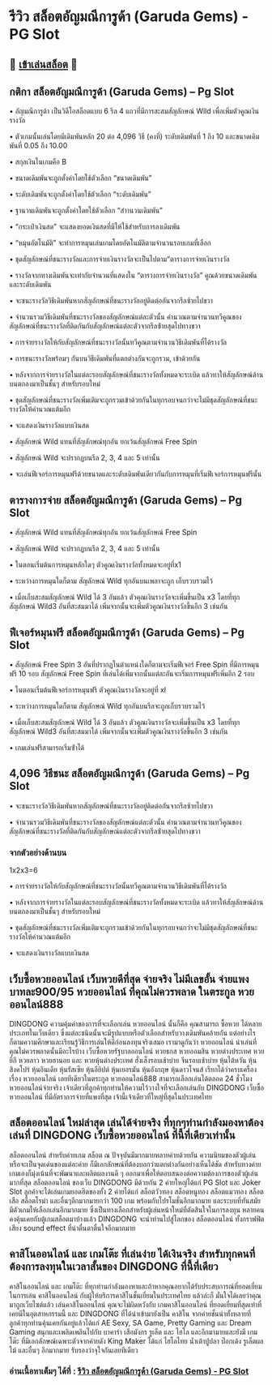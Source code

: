 # รีวิว สล็อตอัญมณีการูด้า (Garuda Gems) - PG Slot

## 🎰 [เข้าเล่นสล็อต](https://bit.ly/3ryTLaH) 🎰

## กติกา สล็อตอัญมณีการูด้า (Garuda Gems) – Pg Slot

• อัญมณีการูด้า เป็นวิดีโอสล็อตแบบ 6 รีล 4 แถวที่มีการสะสมสัญลักษณ์ Wild เพื่อเพิ่มตัวคูณเงินรางวัล

• ตัวเกมนั้นเล่นโดยมีเดิมพันหลัก 20 ต่อ 4,096 วิธี (คงที่) ระดับเดิมพันที่ 1 ถึง 10 และขนาดเดิมพันที่ 0.05 ถึง 10.00

• สกุลเงินในเกมคือ B

• ขนาดเดิมพันจะถูกตั้งค่าโดยใช้ตัวเลือก “ขนาดเดิมพัน”

• ระดับเดิมพันจะถูกตั้งค่าโดยใช้ตัวเลือก “ระดับเดิมพัน”

• ฐานวนเดิมพันจะถูกตั้งค่าโดยใช้ตัวเลือก “สําานวนเดิมพัน”

• “กระเป๋าเงินสด” จะแสดงยอดเงินสดที่มีให้ใช้สําหรับการลงเดิมพัน

• “หมุนอัตโนมัติ” จะทําการหมุนเล่นเกมโดยอัตโนมัติตามจํานวนรอบเกมที่เลือก

• ชุดสัญลักษณ์ที่ชนะรางวัลและการจ่ายเงินรางวัลจะเป็นไปตาม“ตารางการจ่ายเงินรางวัล

• รางวัลจากทางเดิมพันจะเท่ากับจํานวนที่แสดงใน “ตารางการจ่ายเงินรางวัล” คูณด้วยขนาดเดิมพันและระดับเดิมพัน

• จะชนะรางวัลวิธีเดิมพันหากสัญลักษณ์ที่ชนะรางวัลอยู่ติดต่อกันจากรีลซ้ายไปขวา

• จํานวนรวมวิธีเดิมพันที่ชนะรางวัลของสัญลักษณ์แต่ละตัวนั้น คํานวณตามจํานวนทวีคูณของสัญลักษณ์ที่ชนะรางวัลที่ติดกันกับสัญลักษณ์แต่ละตัวจากรีลซ้ํายสุดไปทางขวา

• การจ่ายรางวัลให้กับสัญลักษณ์ที่ชนะรางวัลนั้นทวีคูณตามจํานวนวิธีเดิมพันที่ได้รางวัล

• การชนะรางวัลพร้อมๆ กันบนวิธีเดิมพันที่แตกต่างกันจะถูกรวม, เข้าด้วยกัน

• หลังจากการจ่ายรางวัลในแต่ละรอบสัญลักษณ์ที่ชนะรางวัลทั้งหมดจะระเบิด แล้วทาให้สัญลักษณ์ด้านบนตกลงมาเป็นชั้นๆ สําหรับรอบใหม่

• ชุดสัญลักษณ์ที่ชนะรางวัลเพิ่มเติมจะถูกรวมเข้าด้วยกันในทุกรอบจนกว่าจะไม่มีชุดสัญลักษณ์ที่ชนะรางวัลให้คํานวณแต้มอีก

• จะแสดงเงินรางวัลแบบเงินสด

• สัญลักษณ์ Wild แทนที่สัญลักษณ์ทุกอัน ยกเว้นสัญลักษณ์ Free Spin

• สัญลักษณ์ Wild จะปรากฏบนรีล 2, 3, 4 และ 5 เท่านั้น

• จะเล่นฟีเจอร์การหมุนฟรีด้วยขนาดและระดับเดิมพันเดียวกันกับการหมุนที่เริ่มฟีเจอร์การหมุนฟรีนั้น

## ตารางการจ่าย สล็อตอัญมณีการูด้า (Garuda Gems) – Pg Slot

• สัญลักษณ์ Wild แทนที่สัญลักษณ์ทุกอัน ยกเว้นสัญลักษณ์ Free Spin

• สัญลักษณ์ Wild จะปรากฏบนรีล 2, 3, 4 และ 5 เท่านั้น

• ในตอนเริ่มต้นการหมุนหลักใดๆ ตัวคูณเงินรางวัลทั้งหมดจะอยู่ที่x1

• ระหว่างการหมุนใดก็ตาม สัญลักษณ์ Wild ทุกอันบนเพลาจะถูก เก็บรวบรวมไว้

• เมื่อเก็บสะสมสัญลักษณ์ Wild ได้ 3 อันแล้ว ตัวคุณเงินรางวัลจะเพิ่มขึ้นเป็น x3 โดยที่ทุกสัญลักษณ์ Wild3 อันที่สะสมมาได้ เพิ่มจากนั้นจะเพิ่มตัวคูณเงินรางวัลขึ้นอีก 3 เช่นกัน

## ฟีเจอร์หมุนฟรี สล็อตอัญมณีการูด้า (Garuda Gems) – Pg Slot

• สัญลักษณ์ Free Spin 3 อันที่ปรากฏในตําแหน่งใดก็ตามจะเริ่มฟีเจอร์ Free Spin ที่มีการหมุนฟรี 10 รอบ สัญลักษณ์ Free Spin ที่เล่นได้เพิ่มจากนั้นแต่ละอันจะเริ่มการหมุนฟรีเพิ่มอีก 2 รอบ

• ในตอนเริ่มต้นฟีเจอร์การหมุนฟรี ตัวคูณเงินรางวัลจะอยู่ที่ xl

• ระหว่างการหมุนใดก็ตาม สัญลักษณ์ Wild ทุกอันบนรีลจะถูกเก็บรวบรวมไว้

• เมื่อเก็บสะสมสัญลักษณ์ Wild ได้ 3 อันแล้ว ตัวคูณเงินรางวัลจะเพิ่มขึ้นเป็น x3 โดยที่ทุกสัญลักษณ์ Wild3 อันที่สะสมมาได้ เพิ่มจากนั้นจะเพิ่มตัวคูณเงินรางวัลขึ้นอีก 3 เช่นกัน

• เกมเล่นฟรีสามารถเริ่มซ้ําได้

## 4,096 วิธีชนะ สล็อตอัญมณีการูด้า (Garuda Gems) – Pg Slot

• จะชนะรางวัลวิธีเดิมพันหากสัญลักษณ์ที่ชนะรางวัลอยู่ติดต่อกันจากรีลซ้ายไปขวา

• จํานวนรวมวิธีเดิมพันที่ชนะรางวัลของสัญลักษณ์แต่ละตัวนั้น คํานวณตามจํานวนทวีคูณของสัญลักษณ์ที่ชนะรางวัลที่ติดกันกับสัญลักษณ์แต่ละตัวจากรีลซ้ํายสุดไปทางขวา

### จากตัวอย่างด้านบน
1x2x3=6

• การจ่ายรางวัลให้กับสัญลักษณ์ที่ชนะรางวัลนั้นทวีคูณตามจํานวนวิธีเดิมพันที่ได้รางวัล

• หลังจากการจ่ายรางวัลในแต่ละรอบสัญลักษณ์ที่ชนะรางวัลทั้งหมดจะระเบิด แล้วทาให้สัญลักษณ์ด้านบนตกลงมาเป็นชั้นๆ สําหรับรอบใหม่

• ชุดสัญลักษณ์ที่ชนะรางวัลเพิ่มเติมจะถูกรวมเข้าด้วยกันในทุกรอบจนกว่าจะไม่มีชุดสัญลักษณ์ที่ชนะรางวัลให้คํานวณแต้มอีก

• จะแสดงเงินรางวัลแบบเงินสด

## เว็บซื้อหวยออนไลน์ เว็บหวยดีที่สุด จ่ายจริง ไม่มีเลขอั้น จ่ายแพง บาทละ900/95 หวยออนไลน์ ที่คุณไม่ควรพลาด ในตระกูล หวยออนไลน์888
DINGDONG ความคุ้มค่าของการที่จะเลือกเล่น หวยออนไลน์ นั้นก็คือ คุณสามารถ ซื้อหวย ได้หลายประเภทในเว็บเดียว ซึ่งแต่ละชนิดนั้นจะมีรูปแบบหรือตัวเลือกสำหรับวางเดิมพันคล้ายกัน แต่อย่างไรก็ตามความศึกษาและเรียนรู้วิธีการเล่นให้ดีก่อนลงทุนจริงเสมอ เรามาดูกันว่า หวยออนไลน์ น่าเล่นที่คุณไม่ควรพลาดนั้นมีอะไรบ้าง เว็บซื้อหวยรัฐบาลออนไลน์ หวยธกส หวยออมสิน หวยต่างประเทศ หวยยี่กี หวยลาว หวยฮานอย และ หวยหุ้นต่างประเทศ ฮั่งเส็งรอบเช้าบ่าย จีนรอบเช้าบ่าย หุ้นไต้หวัน หุ้นสิงคโปร์ หุ้นอินเดีย หุ้นรัสเซีย หุ้นอียิปต์ หุ้นเยอรมัน หุ้นอังกฤษ หุ้นดาวโจนส์ เรียกได้ว่าครบเครื่องเรื่อง หวยออนไลน์ เลยทีเดียวในตระกูล หวยออนไลน์888 สามารถเลือกเล่นได้ตลอด 24 ชั่วโมง  หวยออนไลน์จ่ายจริง เจ้าเดียวที่ลูกค้าทุกท่านให้ความไว้วางใจที่จะเลือกเล่นกับ DINGDONG  เว็บซื้อหวยออนไลน์ ที่มีอัตราการจ่ายที่แพงที่สุด เจ้านี้เจ้าเดียวที่ใหญ่ที่สุดในประเทศไทย

## สล็อตออนไลน์ ใหม่ล่าสุด เล่นได้จ่ายจริง ที่ทุกๆท่านกำลังมองหาต้องเล่นที่ DINGDONG เว็บซื้อหวยออนไลน์ ที่นี้ที่เดียวเท่านั้น
สล็อตออนไลน์ สำหรับค่ายเกม สล็อต ณ ปัจจุบันมีมากมายหลายค่ายด้วยกัน ความนิยมของตัวผู้เล่นหรือจะเป็นจุดเด่นของแต่ละค่าย ก็มีเอกลักษณ์ที่ต้องบอกว่าแตกต่างกันอย่างเห็นได้ชัด สำหรับทางค่ายเกมเองก็มุ่งเน้นที่จะพัฒนาและผลิตผลงานดี ๆ ออกมาเพื่อให้ตอบสนองต่อความต้องการของตัวผู้เล่นมากที่สุด  สล็อตออนไลน์ ของเว็บ DINGDONG มีด้วยกัน 2 ค่ายใหญ่ได้แก่ PG Slot และ Joker Slot ลูกค้าจะได้เล่นเกมยอดฮิตของทั้ง 2 ค่ายได้แก่  สล็อตวัวทอง สล็อตหนูทอง สล็อตแมวทอง สล็อตเสือ สล็อตโรม่า และอื่นๆอีกมากมายกว่า 100 เกม พร้อมกับโปรโมชั่นอีกมากมาย และระบบที่ทันสมัย มีตัวเกมให้เลือกเล่นอีกมากมาย ซึ่งเป็นทางเลือกสำหรับผู้เล่นหน้าใหม่ที่ตัดสินใจในการลงทุน หลายคนคงคุ้นเคยกับตู้เกมสล็อตมาบ้างแล้ว DINGDONG จะนำท่านไปสู่โลกของ สล็อตออนไลน์ ทั้งกราฟฟิต เสียง sound effect ที่น่าตื่นตาตื่นใจอีกมากมาย

## คาสิโนออนไลน์ และ เกมโต๊ะ ที่เล่นง่าย ได้เงินจริง สำหรับทุกคนที่ต้องการลงทุนในเวลาสั้นของ DINGDONG ที่นี้ที่เดียว
คาสิโนออนไลน์ และ เกมโต๊ะ ที่ทุกท่านกำลังมองหาและถ้าหากคุณอยากได้รับประสบการณ์ที่ยอดเยี่ยมในการเล่น คาสิโนออนไลน์ กับผู้ให้บริการคาสิโนชั้นเยี่ยมในประเทศไทย แล้วล่ะก็ มั่นใจได้เลยว่าคุณมาถูกเว็บไซต์แล้ว เล่นคาสิโนออนไลน์ คุณจะไม่ผิดหวังกับ เกมคาสิโนออนไลน์ ที่ยอดเยี่ยมที่สุดเท่าที่เคยมีในอุตสาหกรรมนี้ และ DINGDONG ที่ได้นำเข้ามายังเป็น คาสิโน จากค่ายชั้นนำทั้งหลายที่ลูกค้าทุกท่านคุ้นเคยกันอยู่แล้วได้แก่ AE Sexy, SA Game, Pretty Gaming และ Dream Gaming สนุกและเพลิดเพลินไปกับ บาคาร่า เสือมังกร รูเล็ต และ ไฮโล และอีกมามายและยังมี เกมโต๊ะ ที่มีเอกลักษณ์เฉพาะตัวจากค่ายดัง  King Maker ได้แก่ ไฮโลไทย น้ำเต้าปูปลา ป๊อกเด้ง รูเล็ตผลไม้ และอื่นๆ อีกมากมาย รับรองว่าจุใจกันเลยทีเดียว

### อ่านเนื้อหาเต็มๆ ได้ที่ : [รีวิว สล็อตอัญมณีการูด้า (Garuda Gems) - PG Slot](https://dingdong888.co/pg-slot/garuda-gems/)
